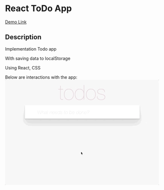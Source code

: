 # React ToDo App
[Demo Link](https://polishchukviacheslav.github.io/react_todo-app/)

## Description
Implementation Todo app

With saving data to localStorage

Using React, CSS

Below are interactions with the app:
![todoapp](./description/todoapp.gif)

